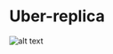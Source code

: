 # Uber-replica

![alt text](https://www.lucidchart.com/documents/edit/7a43e9ce-d836-4d96-9b16-b87b60d4d9cd/0)
